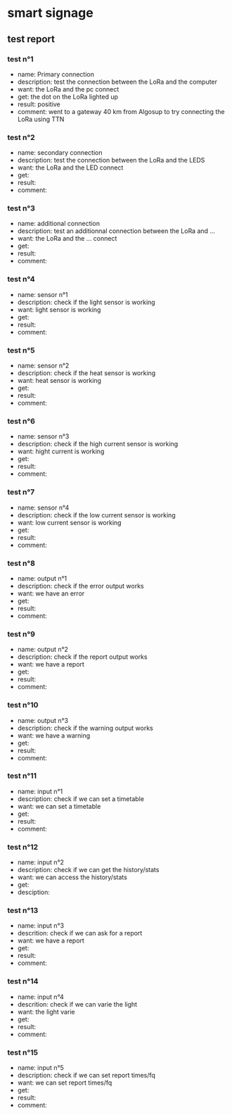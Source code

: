 # smart signage

## test report

### test n°1

- name: Primary connection
- description: test the connection between the LoRa and the computer
- want: the LoRa and the pc connect
- get: the dot on the LoRa lighted up
- result: positive
- comment: went to a gateway 40 km from Algosup to try connecting the LoRa using TTN

### test n°2

- name: secondary connection
- description: test the connection between the LoRa and the LEDS
- want: the LoRa and the LED connect
- get:
- result:
- comment:

### test n°3

- name: additional connection
- description: test an additionnal connection between the LoRa and ...
- want: the LoRa and the ... connect
- get:
- result:
- comment:

### test n°4

- name: sensor n°1
- description: check if the light sensor is working
- want: light sensor is working
- get:
- result:
- comment:

### test n°5

- name: sensor n°2
- description: check if the heat sensor is working
- want: heat sensor is working
- get:
- result:
- comment:

### test n°6

- name: sensor n°3
- description: check if the high current sensor is working
- want: hight current is working
- get:
- result:
- comment:

### test n°7

- name: sensor n°4
- description: check if the low current sensor is working
- want: low current sensor is working
- get:
- result:
- comment:

### test n°8

- name: output n°1
- description: check if the error output works
- want: we have an error
- get:
- result:
- comment:

### test n°9

- name: output n°2
- description: check if the report output works
- want: we have a report
- get:
- result:
- comment:

### test n°10

- name: output n°3
- description: check if the warning output works
- want: we have a warning
- get:
- result:
- comment:

### test n°11

- name: input n°1
- description: check if we can set a timetable
- want: we can set a timetable
- get:
- result:
- comment:

### test n°12

- name: input n°2
- description: check if we can get the history/stats
- want: we can access the history/stats
- get:
- desciption:

### test n°13

- name: input n°3
- descrition: check if we can ask for a report
- want: we have a report
- get:
- result:
- comment:

### test n°14

- name: input n°4
- descrition: check if we can varie the light
- want: the light varie
- get:
- result:
- comment:

### test n°15

- name: input n°5
- description: check if we can set report times/fq
- want: we can set report times/fq
- get:
- result:
- comment:
